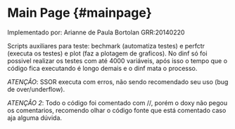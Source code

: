 Main Page {#mainpage}
=========
Implementado por: Arianne de Paula Bortolan GRR:20140220

Scripts auxiliares para teste: bechmark (automatiza testes) e perfctr (executa os testes) e plot (faz a plotagem de graficos).
No dinf só foi possivel realizar os testes com até 4000 variáveis, após isso o tempo que o código fica executando é longo demais e o dinf mata o processo.  

*ATENÇÂO*: SSOR executa com erros, não sendo recomendado seu uso (bug de over/underflow).

*ATENÇÂO 2*: Todo o código foi comentado com //, porém o doxy não pegou os comentarios, recomendo olhar o código fonte que está comentado caso aja alguma dúvida.

